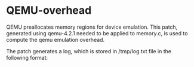 # QEMU-overhead
QEMU preallocates memory regions for device emulation. This patch, generated using qemu-4.2.1 needed to be applied to memory.c, is used to compute the qemu emulation overhead.

The patch generates a log, which is stored in /tmp/log.txt file in the following format: <Current Total><Size of the region><Name of the region>
